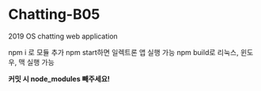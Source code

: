 # Chatting-B05
2019 OS chatting web application

npm i 로 모듈 추가
npm start하면 일렉트론 앱 실행 가능
npm build로 리눅스, 윈도우, 맥 실행 가능

**커밋 시 node_modules 빼주세요!**
